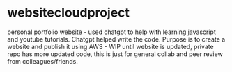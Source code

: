 # websitecloudproject
personal portfolio website - used chatgpt to help with learning javascript and youtube tutorials. Chatgpt helped write the code. Purpose is to create a website and publish it using AWS - WIP until website is updated, private repo has more updated code, this is just for general collab and peer review from colleagues/friends.
